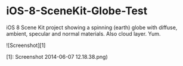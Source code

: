 # iOS-8-SceneKit-Globe-Test

iOS 8 Scene Kit project showing a spinning (earth) globe with diffuse, ambient, specular and normal materials. Also cloud layer. Yum.

![Screenshot][1]

[1]: Screenshot 2014-06-07 12.18.38.png)
